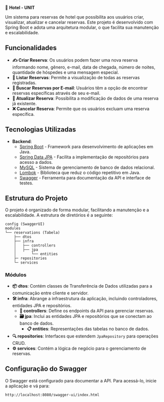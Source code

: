 
🏨 **Hotel - UNIT**

Um sistema para reservas de hotel que possibilita aos usuários criar, visualizar, atualizar e cancelar reservas. Este projeto é desenvolvido com Spring Boot e adota uma arquitetura modular, o que facilita sua manutenção e escalabilidade.

## Funcionalidades

- **✍️ Criar Reserva**: Os usuários podem fazer uma nova reserva informando nome, gênero, e-mail, data de chegada, número de noites, quantidade de hóspedes e uma mensagem especial.
- **📜 Listar Reservas**: Permite a visualização de todas as reservas registradas.
- **📧 Buscar Reservas por E-mail**: Usuários têm a opção de encontrar reservas específicas através de seu e-mail.
- **🔄 Atualizar Reserva**: Possibilita a modificação de dados de uma reserva já existente.
- **❌ Cancelar Reserva**: Permite que os usuários excluam uma reserva específica.

## Tecnologias Utilizadas

- **Backend**: 
  - [Spring Boot](https://spring.io/projects/spring-boot) - Framework para desenvolvimento de aplicações em Java.
  - [Spring Data JPA](https://spring.io/projects/spring-data-jpa) - Facilita a implementação de repositórios para acesso a dados.
  - [MySQL](https://www.mysql.com/) - Sistema de gerenciamento de banco de dados relacional.
  - [Lombok](https://projectlombok.org/) - Biblioteca que reduz o código repetitivo em Java.
  - [Swagger](https://swagger.io/) - Ferramenta para documentação da API e interface de testes.

## Estrutura do Projeto

O projeto é organizado de forma modular, facilitando a manutenção e a escalabilidade. A estrutura de diretórios é a seguinte:

```
config (SwaggerUI)
modules
└── reservations (Tabela)
    ├── dtos
    ├── infra
    │   ├── controllers
    │   ├── jpa
    │       └── entities
    ├─ repositories
    └─ services
```

### Módulos

- **📦 dtos**: Contém classes de Transferência de Dados utilizadas para a comunicação entre cliente e servidor.
- **🛠️ infra**: Abrange a infraestrutura da aplicação, incluindo controladores, entidades JPA e repositórios.
  - **🚦 controllers**: Define os endpoints da API para gerenciar reservas.
  - **🗃️ jpa**: Inclui as entidades JPA e repositórios que se conectam ao banco de dados.
    - **📋 entities**: Representações das tabelas no banco de dados.
- **🔍 repositories**: Interfaces que estendem `JpaRepository` para operações CRUD.
- **⚙️ services**: Contém a lógica de negócio para o gerenciamento de reservas.

## Configuração do Swagger

O Swagger está configurado para documentar a API. Para acessá-lo, inicie a aplicação e vá para:

```
http://localhost:8080/swagger-ui/index.html
```

